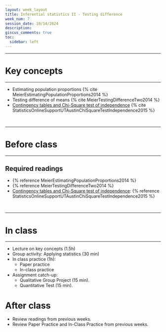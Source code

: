 ```yaml
---
layout: week_layout
title: Inferential statistics II - Testing difference
week_num: 7
session_date: 10/14/2024
description:
giscus_comments: true
toc:
  sidebar: left
---
```


---
# Key concepts
---

- Estimating population proportions {% cite MeierEstimatingPopulationProportions2014 %}
- Testing difference of means {% cite MeierTestingDifferenceTwo2014 %}
- [Contingency tables and Chi-Square test of independence](https://sites.utexas.edu/sos/guided/inferential/categorical/chi2/) {% cite StatisticsOnlineSupportUTAustinChiSquareTestIndependence2015 %}

<br>

---
# Before class
---

## Required readings

- {% reference MeierEstimatingPopulationProportions2014 %}
- {% reference MeierTestingDifferenceTwo2014 %}
- [Contingency tables and Chi-Square test of independence](https://sites.utexas.edu/sos/guided/inferential/categorical/chi2/): {% reference StatisticsOnlineSupportUTAustinChiSquareTestIndependence2015 %}


<br>

---
# In class
---

- Lecture on key concepts (1.5h)
- Group activity: Applying statistics (30 min)
- In class practice (1h):
	- Paper practice
	- In-class practice
- Assignment catch-up:
  - Qualitative Group Project (15 min).
  - Quantitative Test (15 min).

# After class

- Review readings from previous weeks.
- Review Paper Practice and In-Class Practice from previous weeks.
